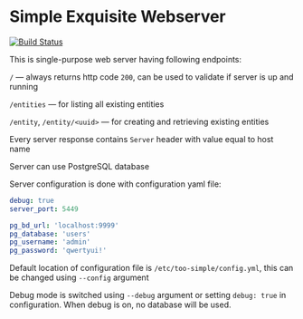 # Simple Exquisite Webserver
[![Build Status](https://travis-ci.org/outcatcher/simple-exquisite-webserver.svg?branch=master)](https://travis-ci.org/outcatcher/simple-exquisite-webserver)

This is single-purpose web server having following endpoints:

`/` — always returns http code `200`, can be used to validate if server is up and running

`/entities` — for listing all existing entities

`/entity`, `/entity/<uuid>` — for creating and retrieving existing entities

Every server response contains `Server` header with value equal to host name 

Server can use PostgreSQL database

Server configuration is done with configuration yaml file:
```yaml
debug: true
server_port: 5449 

pg_bd_url: 'localhost:9999'
pg_database: 'users'
pg_username: 'admin'
pg_password: 'qwertyui!'
```

Default location of configuration file is `/etc/too-simple/config.yml`,
this can be changed using `--config` argument 

Debug mode is switched using `--debug` argument or setting `debug: true` in configuration.
When debug is on, no database will be used.
